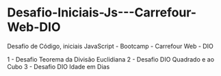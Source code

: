 # Desafio-Iniciais-Js---Carrefour-Web-DIO
Desafio de Código, iniciais JavaScript - Bootcamp - Carrefour Web - DIO

1 - Desafio Teorema da Divisão Euclidiana
2 - Desafio DIO Quadrado e ao Cubo
3 - Desafio DIO Idade em Dias
